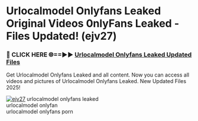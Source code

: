 # Urlocalmodel Onlyfans Leaked Original Videos 0nlyFans Leaked - Files Updated! (ejv27)

<h3>🔴 CLICK HERE 🌐==►► <a href="https://tinyurl.com/2wckxsce" rel="nofollow">Urlocalmodel Onlyfans Leaked Updated Files</a></h3>

Get Urlocalmodel Onlyfans Leaked and all content. Now you can access all videos and pictures of Urlocalmodel Onlyfans Leaked. New Updated Files 2025!

[![ejv27](https://i.imgur.com/AFduVYN.gif)](https://tinyurl.com/2wckxsce)
urlocalmodel onlyfans leaked<br>
urlocalmodel onlyfan<br>
urlocalmodel onlyfans porn